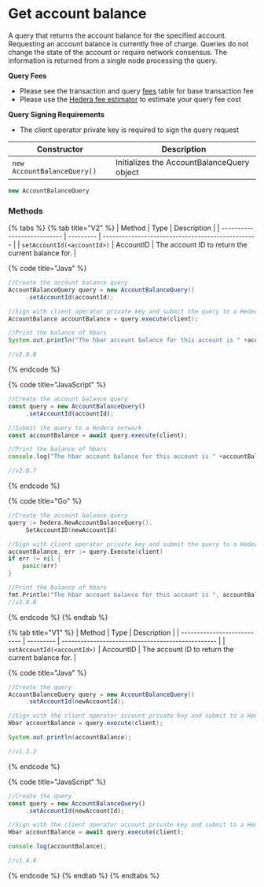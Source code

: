 # Get account balance

A query that returns the account balance for the specified account. Requesting an account balance is currently free of charge.  Queries do not change the state of the account or require network consensus. The information is returned from a single node processing the query.

**Query Fees**

* Please see the transaction and query [fees](../../../mainnet/fees/#transaction-and-query-fees) table for base transaction fee
* Please use the [Hedera fee estimator](https://hedera.com/fees) to estimate your query fee cost

**Query Signing Requirements**

* The client operator private key is required to sign the query request

| Constructor                 | Description                                |
| --------------------------- | ------------------------------------------ |
| `new AccountBalanceQuery()` | Initializes the AccountBalanceQuery object |

```java
new AccountBalanceQuery
```

### Methods

{% tabs %}
{% tab title="V2" %}
| Method                      | Type      | Description                                       |
| --------------------------- | --------- | ------------------------------------------------- |
| `setAccountId(<accountId>)` | AccountID | The account ID to return the current balance for. |

{% code title="Java" %}
```java
//Create the account balance query
AccountBalanceQuery query = new AccountBalanceQuery()
     .setAccountId(accountId);

//Sign with client operator private key and submit the query to a Hedera network
AccountBalance accountBalance = query.execute(client);

//Print the balance of hbars
System.out.println("The hbar account balance for this account is " +accountBalance.hbars);

//v2.0.0
```
{% endcode %}

{% code title="JavaScript" %}
```javascript
//Create the account balance query
const query = new AccountBalanceQuery()
     .setAccountId(accountId);

//Submit the query to a Hedera network
const accountBalance = await query.execute(client);

//Print the balance of hbars
console.log("The hbar account balance for this account is " +accountBalance.hbars);

//v2.0.7
```
{% endcode %}

{% code title="Go" %}
```go
//Create the account balance query
query := hedera.NewAccountBalanceQuery().
     SetAccountID(newAccountId)

//Sign with client operator private key and submit the query to a Hedera network
accountBalance, err := query.Execute(client)
if err != nil {
    panic(err)
}

//Print the balance of hbars
fmt.Println("The hbar account balance for this account is ", accountBalance.Hbars.String())
//v2.0.0
```
{% endcode %}
{% endtab %}

{% tab title="V1" %}
| Method                      | Type      | Description                                       |
| --------------------------- | --------- | ------------------------------------------------- |
| `setAccountId(<accountId>)` | AccountID | The account ID to return the current balance for. |

{% code title="Java" %}
```java
//Create the query
AccountBalanceQuery query = new AccountBalanceQuery()
     .setAccountId(newAccountId);

//Sign with the client operator account private key and submit to a Hedera network
Hbar accountBalance = query.execute(client);

System.out.println(accountBalance);

//v1.3.2
```
{% endcode %}

{% code title="JavaScript" %}
```javascript
//Create the query
const query = new AccountBalanceQuery()
     .setAccountId(newAccountId);

//Sign with the client operator account private key and submit to a Hedera network
Hbar accountBalance = await query.execute(client);

console.log(accountBalance);

//v1.4.4
```
{% endcode %}
{% endtab %}
{% endtabs %}

